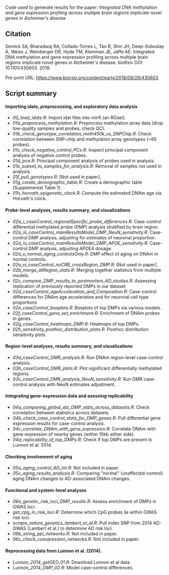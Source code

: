 Code used to generate results for the paper: *Integrated DNA methylation and gene expression profiling across multiple brain regions implicate novel genes in Alzheimer’s disease*

## Citation
Semick SA, Bharadwaj RA, Collado-Torres L, Tao R, Shin JH, Deep-Soboslay A, Weiss J, Weinberger DR, Hyde TM, Kleinman JE, Jaffe AE. Integrated DNA methylation and gene expression profiling across multiple brain regions implicate novel genes in Alzheimer's disease. bioRxiv DOI 10.1101/430603. 2018.

Pre-print URL: https://www.biorxiv.org/content/early/2018/09/29/430603.


## Script summary

#### Importing idats, preprocessing, and exploratory data analysis
* *00_load_idats.R*: Import idat files into minfi (an RGset).
* *01a_preprocess_methylation.R*: Preprocess methylation array data (drop low-quality samples and probes, check QC).
* *01b_check_genotype_correlation_meth450k_vs_SNPChip.R*: Check correlation between SNP-chip and methylation array genotypes (~65 probes).
* *01c_check_negative_control_PCs.R*: Inspect principal component analysis of negative control probes.
* *01d_pca.R*: Principal component analysis of probes used in analysis.
* *01e_subset_to_samples_for_analysis.R*: Removal of samples not used in analysis.
* *01f_pull_genotypes.R*: [Not used in paper].
* *01g_create_demographic_table.R*: Create a demographic table (Supplemental Table 1).
* *01h_horvath_epigenetic_clock.R*: Compute the estimated DNAm age via Horvath's clock.

#### Probe-level analyses, results summary, and visualizations
* *02a_i_caseControl_regionalSpecific_probe_differences.R*: Case-control differential methylated probe (DMP) analysis stratified by brain region.
* *02a_iii_caseControl_mainResultsModel_DMP_NeuN_sensitivity.R*: Case-control DMP analysis, adjusting for estimates of neuronal proportion.
* *02a_iv_caseControl_mainResultsModel_DMP_APOE_sensitivity.R*: Case-control DMP analysis, adjusting APOE4 dosage.
* *02a_v_normal_aging_controlsOnly.R*: DMP effect of aging on DNAm in normal controls.
* *02a_vi_caseControl_noCRB_crossRegion_DMP.R*: [Not used in paper].
* *02b_merge_allRegion_stats.R*: Merging together statistics from multiple models.
* *02c_compare_DMP_results_to_postmortem_AD_studies.R*: Assessing replication of previously reported DMPs in our dataset.
* *02d_caseControl_ageAcceleration_and_Composition.R*: Case-control differences for DNAm age acceleration and for neuronal cell type proportions
* *02e_caseControl_boxplots.R*: Boxplots of top DMPs via various models.
* *02f_caseControl_gene_set_enrichment.R*: Enrichment of DNAm probes in genes.
* *02g_caseControl_heatmaps_DMP.R*: Heatmaps of top DMPs.
* *02h_sensitivity_posthoc_distribution_plots.R*: Posthoc distribution sensitivity plots.

#### Region-level analyses, results summary, and visualizations
* *03a_caseControl_DMR_analysis.R*: Run DNAm region-level case-control analysis.
* *03b_caseControl_DMR_plots.R*: Plot significant differentially methylated regions.
* *03c_caseControl_DMR_analysis_NeuN_sensitivity.R*: Run DMR case-control analysis with NeuN estimates adjustment.

#### Integrating gene-expression data and asessing replicability
* *04a_comparing_global_alz_DMP_stats_across_datasets.R*: Check correlation between statistics across datasets.
* *04b_check_case_control_stats_for_DMP_genes.R*: Pull differential gene expression results for case-control analysis.
* *04c_correlate_DNAm_with_gene_expression.R*: Correlate DNAm with gene expression of nearby genes (within 10kb either side).
* *04d_replicability_of_top_DMPs.R*: Check if top DMPs are present in Lunnon et al. 2014.

#### Checking involvement of aging
* *05a_aging_control_AD_Int.R*: Not included in paper.
* *05c_aging_results_analysis.R*: Comparing "normal" (unaffected-control) aging  DNAm changes to AD-associated DNAm changes.

#### Functional and system-level analyses
* *06a_genetic_risk_loci_DMP_results.R*: Assess enrichment of DMPs in GWAS loci.
* *get_cpg_in_risk_loci.R*: Determine which CpG probes lie within GWAS risk loci.
* *scrape_nature_genetics_lambert_et_al.R*: Pull index SNP from 2014 AD-GWAS (Lambert et al.) to determine AD risk loci. 
* *06b_string_ppi_networks.R*: Not included in paper.
* *06c_check_coexpression_networks.R*: Not included in paper.

#### Reprocessing data from Lunnon et al. (2014).
* *Lunnon_2014_getGEO_01.R*: Download Lunnon et al data.
* *Lunnon_2014_DMP_02.R*: Model case-control differences.
